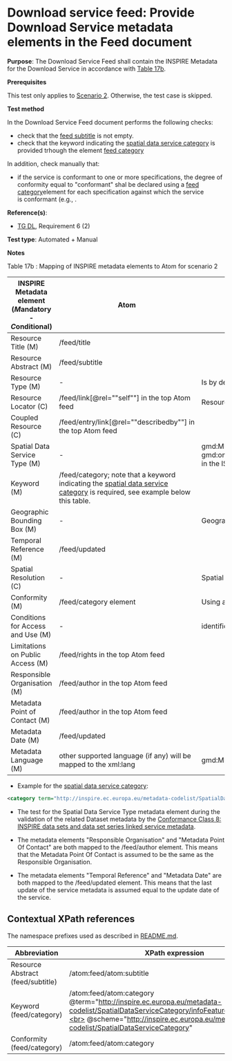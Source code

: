 # Download service feed: Provide Download Service metadata elements in the Feed document

**Purpose**: The Download Service Feed shall contain the INSPIRE Metadata for the Download Service in accordance with [Table 17b](#table17b).

**Prerequisites**

This test only applies to [Scenario 2](./README.md#scenarios). Otherwise, the test case is skipped.

**Test method**

In the Download Service Feed document performs the following checks:

* check that the [feed subtitle](#subtitletitle) is not empty.
* check that the keyword indicating the [spatial data service category](https://inspire.ec.europa.eu/metadata-codelist/SpatialDataServiceCategory) is provided trhough the element [feed category](#category)

In addition, check manually that:

* if the service is conformant to one or more specifications, the degree of conformity equal to "conformant" shal be declared using a [feed category](#categoryConf)element for each specification against which the service is conformant (e.g., <category scheme="http://data.europa.eu/eli" term="http://data.europa.eu/eli/reg/2009/976"/>.


**Reference(s)**:

* [TG DL](./README.md#ref_TG_DL), Requirement 6 (2)


**Test type**: Automated + Manual

**Notes**

Table 17b  <a name="table17b"></a>: Mapping of INSPIRE metadata elements to Atom for scenario 2

| **INSPIRE Metadata element**<br>(***M***andatory - ***C***onditional) | **Atom** | **Fallback** | **Test covered by specific TG requirement** |
|---|---|---|---|
| Resource Title (M) | /feed/title |  | [Requirement 5](./download-service-feed-title.md) |
| Resource Abstract (M) | /feed/subtitle |  |  |
| Resource Type (M) | - | Is by default “service” |  |
| Resource Locator (C) | /feed/link[@rel=""self""] in the top Atom feed | Resource Locator of the data set | [Requirement 7](./download-service-feed-self-reference-link.md) |
| Coupled Resource (C) | /feed/entry/link[@rel=""describedby""] in the top Atom feed |  | [Requirement 14](./download-service-feed-links-dataset-metadata-records.md) |
| Spatial Data Service Type (M) | - | gmd:MD_Metadata/gmd:distributionInfo/gmd:MD_Distribution/gmd:transferOptions/gmd:MD_DigitalTransferOptions/<br>gmd:onLine/gmd:CI_OnlineResource/gmd:applicationProfile <br> in the ISO/TS 19139:2007 dataset metadata record |  |
| Keyword (M) | /feed/category; note that a keyword indicating the [spatial data service category](https://inspire.ec.europa.eu/metadata-codelist/SpatialDataServiceCategory) is required, see example below this table. |  |  |
| Geographic Bounding Box (M) | - | Geographic Bounding Box of the data set |  |
| Temporal Reference (M) | /feed/updated |  | [Requirement 11](./download-service-feed-updated-element.md)  |
| Spatial Resolution (C) | - | Spatial Resolution of the data set |  |
| Conformity (M) | /feed/category element | Using a /feed/category element for each specification against which the service is conformant |  |
| Conditions for Access and Use (M) | - | identificationInfo[1]/*/resourceConstraints/*/accessConstraints in the ISO/TS 19139:2007 metadata record dataset |  |
| Limitations on Public Access (M) | /feed/rights in the top Atom feed |  | [Requirement 10](./download-service-feed-rights-element.md)  |
| Responsible Organisation (M) | /feed/author in the top Atom feed |  | [Requirement 12](./download-service-feed-contact-information.md)  |
| Metadata Point of Contact (M) | /feed/author in the top Atom feed |  | [Requirement 12](./download-service-feed-contact-information.md)  |
| Metadata Date (M) | /feed/updated |  | [Requirement 11](./download-service-feed-updated-element.md) |
| Metadata Language (M) | other supported language (if any) will be mapped to the xml:lang | gmd:MD_Metadata/gmd:language/gmd:LanguageCode in dataset metadata for main language |  |


* Example for the [spatial data service category](https://inspire.ec.europa.eu/metadata-codelist/SpatialDataServiceCategory):

```xml
<category term="http://inspire.ec.europa.eu/metadata-codelist/SpatialDataServiceCategory/infoFeatureAccessService" scheme="http://inspire.ec.europa.eu/metadata-codelist/SpatialDataServiceCategory"/>
```

* The test for the Spatial Data Service Type metadata element during the validation of the related Dataset metadata by the [Conformance Class 8: INSPIRE data sets and data set series linked service metadata](https://github.com/inspire-eu-validation/metadata/blob/2.0/ds-linked-service/README.md).

* The metadata elements "Responsible Organisation" and "Metadata Point Of Contact" are both mapped to the /feed/author element. This means that the Metadata Point Of Contact is assumed to be the same as the Responsible Organisation.

* The metadata elements "Temporal Reference" and "Metadata Date" are both mapped to the /feed/updated element. This means that the last update of the service metadata is assumed equal to the update date of the service.

## Contextual XPath references

The namespace prefixes used as described in [README.md](./README.md#namespaces).

Abbreviation                                               |  XPath expression
---------------------------------------------------------- | -------------------------------------------------------------------------
Resource Abstract (feed/subtitle) <a name="subtitletitle"></a>  | /atom:feed/atom:subtitle
Keyword (feed/category) <a name="category"></a>                 | /atom:feed/atom:category @term="http://inspire.ec.europa.eu/metadata-codelist/SpatialDataServiceCategory/infoFeatureAccessService"<br> @scheme="http://inspire.ec.europa.eu/metadata-codelist/SpatialDataServiceCategory"
Conformity (feed/category) <a name="categoryConf"></a>          | /atom:feed/atom:category



